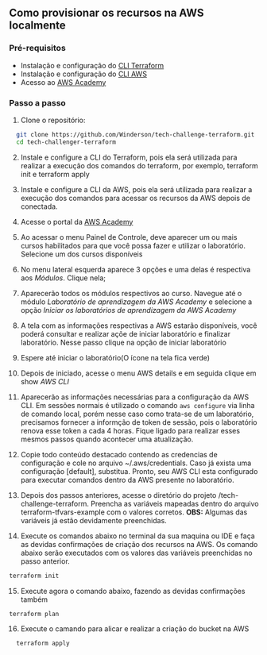 ## Como provisionar os recursos na AWS localmente

### Pré-requisitos

- Instalação e configuração do [CLI Terraform](https://developer.hashicorp.com/terraform/tutorials/aws-get-started/install-cli)
- Instalação e configuração do [CLI AWS](https://docs.aws.amazon.com/pt_br/cli/latest/userguide/getting-started-install.html)
- Acesso ao [AWS Academy](https://awsacademy.instructure.com/)

### Passo a passo

1.  Clone o repositório:

```sh
  git clone https://github.com/Winderson/tech-challenge-terraform.git
  cd tech-challenger-terraform
```

2. Instale e configure a CLI do Terraform, pois ela será utilizada para realizar a execução dos comandos do terraform, por exemplo, terraform init e terraform apply

3. Instale e configure a CLI da AWS, pois ela será utilizada para realizar a execução dos comandos para acessar os recursos da AWS depois de conectada.

4. Acesse o portal da [AWS Academy](https://docs.aws.amazon.com/pt_br/cli/latest/userguide/getting-started-install.html)

5. Ao acessar o menu Painel de Controle, deve aparecer um ou mais cursos habilitados para que você possa fazer e utilizar o laboratório. Selecione um dos cursos disponíveis

6. No menu lateral esquerda aparece 3 opções e uma delas é respectiva aos _Módulos_. Clique nela;

7. Aparecerão todos os módulos respectivos ao curso. Navegue até o módulo _Laboratório de aprendizagem da AWS Academy_ e selecione a opção _Iniciar os laboratórios de aprendizagem da AWS Academy_

8. A tela com as informações respectivas a AWS estarão disponíveis, você poderá consultar e realizar açõe de iniciar laboratório e finalizar laboratório. Nesse passo clique na opção de iniciar laboratório

9. Espere até iniciar o laboratório(O ícone na tela fica verde)

10. Depois de iniciado, acesse o menu AWS details e em seguida clique em show _AWS CLI_

11. Aparecerão as informações necessárias para a configuração da AWS CLI. Em sessões normais é utilizado o comando `aws configure` via linha de comando local, porém nesse caso como trata-se de um laboratório, precisamos fornecer a informção de token de sessão, pois o laboratório renova esse token a cada 4 horas. Fique ligado para realizar esses mesmos passos quando acontecer uma atualização.

12. Copie todo conteúdo destacado contendo as credencias de configuração e cole no arquivo ~/.aws/credentials. Caso já exista uma configuração [default], substitua. Pronto, seu AWS CLI esta configurado para executar comandos dentro da AWS presente no laboratório.

13. Depois dos passos anteriores, acesse o diretório do projeto /tech-challenge-terraform. Preencha as variáveis mapeadas dentro do arquivo terraform-tfvars-example com o valores corretos. **OBS:** Algumas das variáveis já estão devidamente preenchidas.

14. Execute os comandos abaixo no terminal da sua maquina ou IDE e faça as devidas confirmações de criação dos recursos na AWS. Os comando abaixo serão executados com os valores das variáveis preenchidas no passo anterior.

```sh
terraform init
```

15. Execute agora o comando abaixo, fazendo as devidas confirmações também

```sh
terraform plan
```

16. Execute o camando para alicar e realizar a criação do bucket na AWS

```sh
  terraform apply
```
